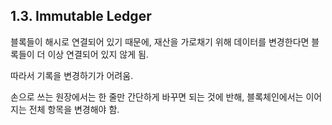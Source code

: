## 1.3. Immutable Ledger

블록들이 해시로 연결되어 있기 때문에, 재산을 가로채기 위해 데이터를 변경한다면 블록들이 더 이상 연결되어 있지 않게 됨.

따라서 기록을 변경하기가 어려움.

손으로 쓰는 원장에서는 한 줄만 간단하게 바꾸면 되는 것에 반해, 블록체인에서는 이어지는 전체 항목을 변경해야 함.